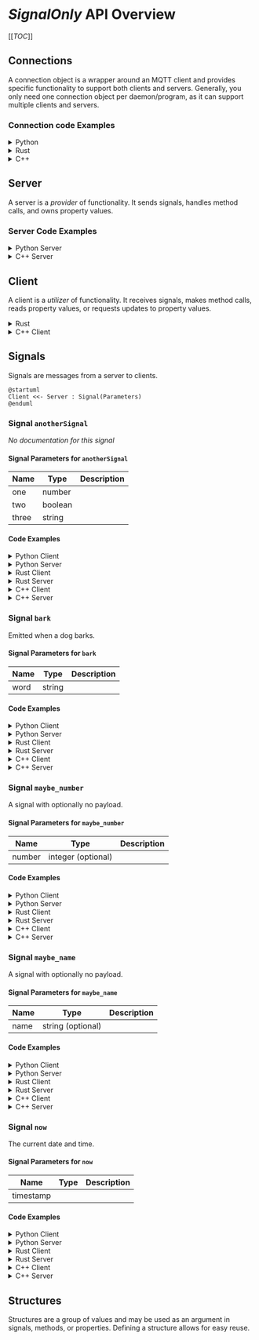 # _SignalOnly_ API Overview

[[_TOC_]]

## Connections

A connection object is a wrapper around an MQTT client and provides specific functionality to support both clients and servers.
Generally, you only need one connection object per daemon/program, as it can support multiple clients and servers.  

### Connection code Examples

<details>
  <summary>Python</summary>

```python
from connection import MqttBrokerConnection, MqttTransportType, MqttTransport

transport = MqttTransport(MqttTransportType.TCP, "localhost", 1883) # Or: MqttTransport(MqttTransportType.UNIX, socket_path="/path/to/socket")
connection_object = MqttBrokerConnection(transport)
```

The `connection_object` will be passed to client and server constructors.

</details>

<details>
  <summary>Rust</summary>

Rust implementations use the [MQTTier](https://crates.io/crates/mqttier) crate for MQTT connectivity.  MQTTier is a wrapper around the [rumqttc](https://crates.io/crates/rumqttc) crate and handles serialization, message queuing, and acknowledgments.

```rust
use mqttier::{MqttierClient, MqttierOptions};

  let conn_opts = MqttierOptionsBuilder::new()
      .connection(Connection::TcpLocalhost(1883)) // Connection::UnixSocket("/path/to/socket") is also supported.
      .build()
      .unwrap()
      .expect("Failed to build MQTT connection options");
  let mut connection = MqttierClient::new(conn_opts).unwrap().expect("Failed to create MQTT client");
```

The `connection_object` will be passed to client and server constructors.

</details>

<details>
  <summary>C++</summary>

The C++ connection object is a wrapper around the [libmosquitto](https://mosquitto.org/api/files/mosquitto-h.html) C library.  This library only supports TCP and WebSocket connections.  Unix Domain Socket support may be added in the future.

```c++
#include "broker.hpp"

auto connection_object = std::make_shared<MqttBrokerConnection>("localhost", 1883, "daemon-name");
```

The `connection_object` will be passed to client and server constructors.

</details>

## Server

A server is a _provider_ of functionality.  It sends signals, handles method calls, and owns property values.

### Server Code Examples

<details>
  <summary>Python Server</summary>

```python
from signalonlyipc.client import SignalOnlyServer

server = SignalOnlyServer(connection_object)
```

The `server` object provides methods for emitting signals and updating properties.  It also allows for decorators to indicate method call handlers.

A full example can be viewed by looking at the `if __name__ == "__main__":` section of the generated `signalonlyipc.server.py` module.

</details>


<details>
  <summary>C++ Server</summary>

```c++

```

The `server` object provides methods for emitting signals and updating properties.  It also allows for decorators to indicate method call handlers.

A full example can be viewed by looking at the generated `examples/server_main.cpp` file.`

</details>

## Client

A client is a _utilizer_ of functionality.  It receives signals, makes method calls, reads property values, or requests updates to property values.

<details>
  <summary>Rust</summary>

```rust
let api_client = SignalOnlyClient::new(&mut connection).await;
```

A full example can be viewed by looking at the generated `client/examples/client.rs` file.

</details>

<details>
  <summary>C++ Client</summary>

A full example can be viewed by looking at the generated `examples/client_main.cpp` file.

</details>




## Signals

Signals are messages from a server to clients.

```plantuml
@startuml
Client <<- Server : Signal(Parameters)
@enduml
```

### Signal `anotherSignal`

_No documentation for this signal_

#### Signal Parameters for `anotherSignal`

| Name          | Type     |Description|
|---------------|----------|-----------|
|      one      |  number  ||
|      two      | boolean  ||
|     three     |  string  ||

#### Code Examples

<details>
  <summary>Python Client</summary>

The `anotherSignal` signal can be subscribed to by using the client's `receive_another_signal` decorator on a callback function. The name of the function does not matter. The function is called any time the signal is received.

```python
@client.receive_another_signal
def on_another_signal(one: float, two: bool, three: str):
    print(f"Got a 'anotherSignal' signal: one={ one } two={ two } three={ three } ")
```

</details>

<details>
  <summary>Python Server</summary>

A server can emit a `anotherSignal` signal simply by calling the server's `emit_another_signal` method.

```python
server.emit_another_signal(3.14, True, "apples")
```

</details>

<details>
  <summary>Rust Client</summary>

A Rust client receives signals through a `tokio::broadcast` channel.  Receiving from the channel returns a `Result<T, RecvError>` object.  

Since receiving a message through the channel blocks, it may be best to put this into a separate async task.

```rust
let mut another_signal_signal_rx = client.get_another_signal_receiver();
print("Got a 'anotherSignal' signal: {:?}", another_signal_signal_rx.recv().await);
```

</details>

<details>
  <summary>Rust Server</summary>

A server can emit a `anotherSignal` signal simply by calling the server's `emit_another_signal` method.

```rust
let publish_result = server.emit_another_signal(3.14, true, "apples".to_string()).await;
```

The return type is a **Pinned Boxed Future** that resolves to a `Result<(), MethodReturnCode>`.  The future is resolved when the signal is sent (with "publish complete" acknowledgment) or when an error occurs.  If you need to block until the signal is received by the MQTT broker, you can `.await` the future.

</details>

<details>
  <summary>C++ Client</summary>

A client can register a callback function to be called when a `anotherSignal` signal is received.  The callback function should take the same parameters as the signal.  In this example, we are using a lambda as the callback function.

```cpp
client.registerAnotherSignalCallback([](double one, bool two, const std::string& three) {
    std::cout << "one=" <<one << " | " << "two=" <<two << " | " << "three=" <<three <<  std::endl;
});
```

</details>

<details>
  <summary>C++ Server</summary>

A `anotherSignal` signal can be emitted by calling the server's `emitAnotherSignalSignal` method.  This returns a `std::future` that can be waited on if desired.  The future is resolved when the signal is sent.

```cpp
auto anotherSignalFuture = server.emitAnotherSignalSignal(3.14, true, "apples");
anotherSignalFuture.wait(); // Optional, to block until signal is sent.
```

</details>


### Signal `bark`

Emitted when a dog barks.

#### Signal Parameters for `bark`

| Name          | Type     |Description|
|---------------|----------|-----------|
|      word     |  string  ||

#### Code Examples

<details>
  <summary>Python Client</summary>

The `bark` signal can be subscribed to by using the client's `receive_bark` decorator on a callback function. The name of the function does not matter. The function is called any time the signal is received.

```python
@client.receive_bark
def on_bark(word: str):
    print(f"Got a 'bark' signal: word={ word } ")
```

</details>

<details>
  <summary>Python Server</summary>

A server can emit a `bark` signal simply by calling the server's `emit_bark` method.

```python
server.emit_bark("apples")
```

</details>

<details>
  <summary>Rust Client</summary>

A Rust client receives signals through a `tokio::broadcast` channel.  Receiving from the channel returns a `Result<T, RecvError>` object.  

Since receiving a message through the channel blocks, it may be best to put this into a separate async task.

```rust
let mut bark_signal_rx = client.get_bark_receiver();
print("Got a 'bark' signal: {:?}", bark_signal_rx.recv().await);
```

</details>

<details>
  <summary>Rust Server</summary>

A server can emit a `bark` signal simply by calling the server's `emit_bark` method.

```rust
let publish_result = server.emit_bark("apples".to_string()).await;
```

The return type is a **Pinned Boxed Future** that resolves to a `Result<(), MethodReturnCode>`.  The future is resolved when the signal is sent (with "publish complete" acknowledgment) or when an error occurs.  If you need to block until the signal is received by the MQTT broker, you can `.await` the future.

</details>

<details>
  <summary>C++ Client</summary>

A client can register a callback function to be called when a `bark` signal is received.  The callback function should take the same parameters as the signal.  In this example, we are using a lambda as the callback function.

```cpp
client.registerBarkCallback([](const std::string& word) {
    std::cout << "word=" <<word <<  std::endl;
});
```

</details>

<details>
  <summary>C++ Server</summary>

A `bark` signal can be emitted by calling the server's `emitBarkSignal` method.  This returns a `std::future` that can be waited on if desired.  The future is resolved when the signal is sent.

```cpp
auto barkFuture = server.emitBarkSignal("apples");
barkFuture.wait(); // Optional, to block until signal is sent.
```

</details>


### Signal `maybe_number`

A signal with optionally no payload.

#### Signal Parameters for `maybe_number`

| Name          | Type     |Description|
|---------------|----------|-----------|
|     number    | integer   (optional)||

#### Code Examples

<details>
  <summary>Python Client</summary>

The `maybe_number` signal can be subscribed to by using the client's `receive_maybe_number` decorator on a callback function. The name of the function does not matter. The function is called any time the signal is received.

```python
@client.receive_maybe_number
def on_maybe_number(number: Optional[int]):
    print(f"Got a 'maybe_number' signal: number={ number } ")
```

</details>

<details>
  <summary>Python Server</summary>

A server can emit a `maybe_number` signal simply by calling the server's `emit_maybe_number` method.

```python
server.emit_maybe_number(42)
```

</details>

<details>
  <summary>Rust Client</summary>

A Rust client receives signals through a `tokio::broadcast` channel.  Receiving from the channel returns a `Result<T, RecvError>` object.  

Since receiving a message through the channel blocks, it may be best to put this into a separate async task.

```rust
let mut maybe_number_signal_rx = client.get_maybe_number_receiver();
print("Got a 'maybe_number' signal: {:?}", maybe_number_signal_rx.recv().await);
```

</details>

<details>
  <summary>Rust Server</summary>

A server can emit a `maybe_number` signal simply by calling the server's `emit_maybe_number` method.

```rust
let publish_result = server.emit_maybe_number(Some(42)).await;
```

The return type is a **Pinned Boxed Future** that resolves to a `Result<(), MethodReturnCode>`.  The future is resolved when the signal is sent (with "publish complete" acknowledgment) or when an error occurs.  If you need to block until the signal is received by the MQTT broker, you can `.await` the future.

</details>

<details>
  <summary>C++ Client</summary>

A client can register a callback function to be called when a `maybe_number` signal is received.  The callback function should take the same parameters as the signal.  In this example, we are using a lambda as the callback function.

```cpp
client.registerMaybeNumberCallback([](boost::optional<int> number) {
    std::cout << "number=" << "None" <<  std::endl;
});
```

</details>

<details>
  <summary>C++ Server</summary>

A `maybe_number` signal can be emitted by calling the server's `emitMaybeNumberSignal` method.  This returns a `std::future` that can be waited on if desired.  The future is resolved when the signal is sent.

```cpp
auto maybeNumberFuture = server.emitMaybeNumberSignal(42);
maybeNumberFuture.wait(); // Optional, to block until signal is sent.
```

</details>


### Signal `maybe_name`

A signal with optionally no payload.

#### Signal Parameters for `maybe_name`

| Name          | Type     |Description|
|---------------|----------|-----------|
|      name     |  string   (optional)||

#### Code Examples

<details>
  <summary>Python Client</summary>

The `maybe_name` signal can be subscribed to by using the client's `receive_maybe_name` decorator on a callback function. The name of the function does not matter. The function is called any time the signal is received.

```python
@client.receive_maybe_name
def on_maybe_name(name: Optional[str]):
    print(f"Got a 'maybe_name' signal: name={ name } ")
```

</details>

<details>
  <summary>Python Server</summary>

A server can emit a `maybe_name` signal simply by calling the server's `emit_maybe_name` method.

```python
server.emit_maybe_name("apples")
```

</details>

<details>
  <summary>Rust Client</summary>

A Rust client receives signals through a `tokio::broadcast` channel.  Receiving from the channel returns a `Result<T, RecvError>` object.  

Since receiving a message through the channel blocks, it may be best to put this into a separate async task.

```rust
let mut maybe_name_signal_rx = client.get_maybe_name_receiver();
print("Got a 'maybe_name' signal: {:?}", maybe_name_signal_rx.recv().await);
```

</details>

<details>
  <summary>Rust Server</summary>

A server can emit a `maybe_name` signal simply by calling the server's `emit_maybe_name` method.

```rust
let publish_result = server.emit_maybe_name(Some("apples".to_string())).await;
```

The return type is a **Pinned Boxed Future** that resolves to a `Result<(), MethodReturnCode>`.  The future is resolved when the signal is sent (with "publish complete" acknowledgment) or when an error occurs.  If you need to block until the signal is received by the MQTT broker, you can `.await` the future.

</details>

<details>
  <summary>C++ Client</summary>

A client can register a callback function to be called when a `maybe_name` signal is received.  The callback function should take the same parameters as the signal.  In this example, we are using a lambda as the callback function.

```cpp
client.registerMaybeNameCallback([](boost::optional<std::string> name) {
    std::cout << "name=" << "None" <<  std::endl;
});
```

</details>

<details>
  <summary>C++ Server</summary>

A `maybe_name` signal can be emitted by calling the server's `emitMaybeNameSignal` method.  This returns a `std::future` that can be waited on if desired.  The future is resolved when the signal is sent.

```cpp
auto maybeNameFuture = server.emitMaybeNameSignal(boost::make_optional(std::string("apples")));
maybeNameFuture.wait(); // Optional, to block until signal is sent.
```

</details>


### Signal `now`

The current date and time.

#### Signal Parameters for `now`

| Name          | Type     |Description|
|---------------|----------|-----------|
|   timestamp   |          ||

#### Code Examples

<details>
  <summary>Python Client</summary>

The `now` signal can be subscribed to by using the client's `receive_now` decorator on a callback function. The name of the function does not matter. The function is called any time the signal is received.

```python
@client.receive_now
def on_now(timestamp: datetime):
    print(f"Got a 'now' signal: timestamp={ timestamp } ")
```

</details>

<details>
  <summary>Python Server</summary>

A server can emit a `now` signal simply by calling the server's `emit_now` method.

```python
server.emit_now(datetime.now())
```

</details>

<details>
  <summary>Rust Client</summary>

A Rust client receives signals through a `tokio::broadcast` channel.  Receiving from the channel returns a `Result<T, RecvError>` object.  

Since receiving a message through the channel blocks, it may be best to put this into a separate async task.

```rust
let mut now_signal_rx = client.get_now_receiver();
print("Got a 'now' signal: {:?}", now_signal_rx.recv().await);
```

</details>

<details>
  <summary>Rust Server</summary>

A server can emit a `now` signal simply by calling the server's `emit_now` method.

```rust
let publish_result = server.emit_now(chrono::Utc::now()).await;
```

The return type is a **Pinned Boxed Future** that resolves to a `Result<(), MethodReturnCode>`.  The future is resolved when the signal is sent (with "publish complete" acknowledgment) or when an error occurs.  If you need to block until the signal is received by the MQTT broker, you can `.await` the future.

</details>

<details>
  <summary>C++ Client</summary>

A client can register a callback function to be called when a `now` signal is received.  The callback function should take the same parameters as the signal.  In this example, we are using a lambda as the callback function.

```cpp
client.registerNowCallback([](std::chrono::time_point<std::chrono::system_clock> timestamp) {
    std::cout << "timestamp=" <<timestamp <<  std::endl;
});
```

</details>

<details>
  <summary>C++ Server</summary>

A `now` signal can be emitted by calling the server's `emitNowSignal` method.  This returns a `std::future` that can be waited on if desired.  The future is resolved when the signal is sent.

```cpp
auto nowFuture = server.emitNowSignal(std::chrono::system_clock::now());
nowFuture.wait(); // Optional, to block until signal is sent.
```

</details>






## Structures

Structures are a group of values and may be used as an argument in signals, methods, or properties.  Defining a structure allows for easy reuse.
